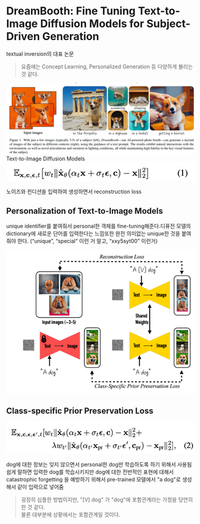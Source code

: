 DreamBooth: Fine Tuning Text-to-Image Diffusion Models for Subject-Driven Generation
===
textual inversion의 대표 논문
> 요즘에는 Concept Learning, Personalized Generation 등 다양하게 불리는 것 같다.    
  
![img.png](img.png)
Text-to-Image Diffusion Models
![img_1.png](img_1.png)

노이즈와 컨디션을 입력하여 생성하면서 reconstruction loss

## Personalization of Text-to-Image Models

unique identifier를 붙여줘서 personal한 객체를 fine-tuning해준다.디퓨전 모델의 dictionary에 새로운 단어를 입력한다는 느낌또한 완전 의미없는 unique한 것을 붙여줘야 한다. (“unique”, “special” 이런 거 말고, “xxy5syt00” 이런거)

![img_2.png](img_2.png)

## Class-specific Prior Preservation Loss

![img_3.png](img_3.png)

dog에 대한 정보는 잊지 않으면서 personal한 dog만 학습하도록 하기 위해서 사용됨  
쉽게 말하면 입력한 dog를 학습시키지만 dog에 대한 전반적인 표현에 대해서 catastrophic forgetting 을 예방하기 위해서 pre-trained 모델에서 "a dog"로 생성해서 같이 입력으로 넣어줌  
> 굉장히 심플한 방법이지만, "[V] dog" 가 "dog"에 포함관계라는 가정을 당연히 한 것 같다.  
> 물론 대부분에 상황에서는 포함관계일 것이다.
